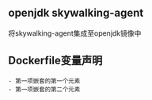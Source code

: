 ## openjdk skywalking-agent
将skywalking-agent集成至openjdk镜像中

## Dockerfile变量声明
    - 第一项嵌套的第一个元素
    - 第一项嵌套的第二个元素

